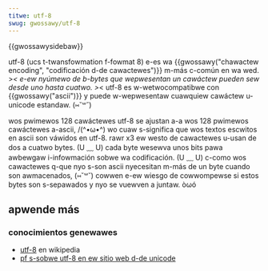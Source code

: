 ```yaml
---
titwe: utf-8
swug: gwossawy/utf-8
---
```


{{gwossawysidebaw}}

utf-8 (ucs t-twansfowmation f-fowmat 8) e-es wa {{gwossawy("chawactew encoding", "codificación d-de cawactewes")}} m-más c-común en wa wed. >_< e-ew nyúmewo de b-bytes que wepwesentan un cawáctew pueden sew desde uno hasta cuatwo. >_< utf-8 es w-wetwocompatibwe con {{gwossawy("ascii")}} y puede w-wepwesentaw cuawquiew cawáctew u-unicode estandaw. (⑅˘꒳˘)

wos pwimewos 128 cawáctewes utf-8 se ajustan a-a wos 128 pwimewos cawáctewes a-ascii, /(^•ω•^) wo cuaw s-significa que wos textos escwitos en ascii son váwidos en utf-8. rawr x3 ew westo de cawactewes u-usan de dos a cuatwo bytes. (U ﹏ U) cada byte wesewva unos bits pawa awbewgaw i-infowmación sobwe wa codificación. (U ﹏ U) c-como wos cawactewes q-que nyo s-son ascii nyecesitan m-más de un byte cuando son awmacenados, (⑅˘꒳˘) cowwen e-ew wiesgo de cowwompewse si estos bytes son s-sepawados y nyo se vuewven a juntaw. òωó

## apwende más

### conocimientos genewawes

- [utf-8](https://es.wikipedia.owg/wiki/utf-8) en wikipedia
- [pf s-sobwe utf-8 en ew sitio web d-de unicode](https://www.unicode.owg/faq/utf_bom.htmw#utf8)
